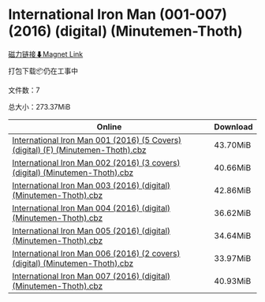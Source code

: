 # International Iron Man (001-007) (2016) (digital) (Minutemen-Thoth)

[磁力链接⬇Magnet Link](magnet:?xt=urn:btih:27538dfe98cfa7c3f1f2a7d7054c99961489afef&dn=International%20Iron%20Man%20%28001-007%29%20%282016%29%20%28digital%29%20%28Minutemen-Thoth%29)

打包下载📦仍在工事中

文件数：7

总大小：273.37MiB

Online | Download
--- | ---
[International Iron Man 001 (2016) (5 Covers) (digital) (F) (Minutemen-Thoth).cbz](https://github.com/alicewish/markdown/blob/master/comic/International-Iron-Man-001-2016-5-Covers-digital-F-Minutemen-Thoth-cbz.md) | 43.70MiB
[International Iron Man 002 (2016) (3 covers) (digital) (Minutemen-Thoth).cbz](https://github.com/alicewish/markdown/blob/master/comic/International-Iron-Man-002-2016-3-covers-digital-Minutemen-Thoth-cbz.md) | 40.66MiB
[International Iron Man 003 (2016) (digital) (Minutemen-Thoth).cbz](https://github.com/alicewish/markdown/blob/master/comic/International-Iron-Man-003-2016-digital-Minutemen-Thoth-cbz.md) | 42.86MiB
[International Iron Man 004 (2016) (digital) (Minutemen-Thoth).cbz](https://github.com/alicewish/markdown/blob/master/comic/International-Iron-Man-004-2016-digital-Minutemen-Thoth-cbz.md) | 36.62MiB
[International Iron Man 005 (2016) (digital) (Minutemen-Thoth).cbz](https://github.com/alicewish/markdown/blob/master/comic/International-Iron-Man-005-2016-digital-Minutemen-Thoth-cbz.md) | 34.64MiB
[International Iron Man 006 (2016) (2 covers) (digital) (Minutemen-Thoth).cbz](https://github.com/alicewish/markdown/blob/master/comic/International-Iron-Man-006-2016-2-covers-digital-Minutemen-Thoth-cbz.md) | 33.97MiB
[International Iron Man 007 (2016) (digital) (Minutemen-Thoth).cbz](https://github.com/alicewish/markdown/blob/master/comic/International-Iron-Man-007-2016-digital-Minutemen-Thoth-cbz.md) | 40.93MiB